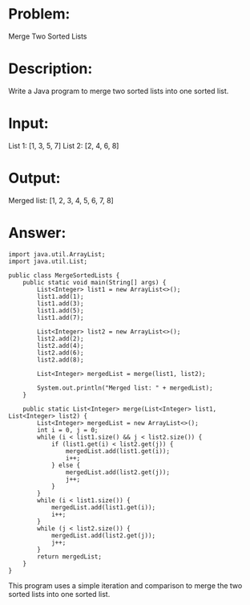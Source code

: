 # Problem: 
Merge Two Sorted Lists

# Description: 
Write a Java program to merge two sorted lists into one sorted list.

# Input:
List 1: [1, 3, 5, 7]
List 2: [2, 4, 6, 8]

# Output:
Merged list: [1, 2, 3, 4, 5, 6, 7, 8]

# Answer:

```
import java.util.ArrayList;
import java.util.List;

public class MergeSortedLists {
    public static void main(String[] args) {
        List<Integer> list1 = new ArrayList<>();
        list1.add(1);
        list1.add(3);
        list1.add(5);
        list1.add(7);

        List<Integer> list2 = new ArrayList<>();
        list2.add(2);
        list2.add(4);
        list2.add(6);
        list2.add(8);

        List<Integer> mergedList = merge(list1, list2);

        System.out.println("Merged list: " + mergedList);
    }

    public static List<Integer> merge(List<Integer> list1, List<Integer> list2) {
        List<Integer> mergedList = new ArrayList<>();
        int i = 0, j = 0;
        while (i < list1.size() && j < list2.size()) {
            if (list1.get(i) < list2.get(j)) {
                mergedList.add(list1.get(i));
                i++;
            } else {
                mergedList.add(list2.get(j));
                j++;
            }
        }
        while (i < list1.size()) {
            mergedList.add(list1.get(i));
            i++;
        }
        while (j < list2.size()) {
            mergedList.add(list2.get(j));
            j++;
        }
        return mergedList;
    }
}
```

<p>
This program uses a simple iteration and comparison to merge the two sorted lists into one sorted list.
</p>